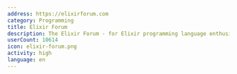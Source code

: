 ```yaml
---
address: https://elixirforum.com
category: Programming
title: Elixir Forum
description: The Elixir Forum - for Elixir programming language enthusiasts!
userCount: 10614
icon: elixir-forum.png
activity: high
language: en
---
```

